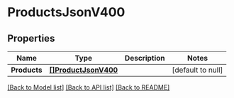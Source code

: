 # ProductsJsonV400

## Properties
Name | Type | Description | Notes
------------ | ------------- | ------------- | -------------
**Products** | [**[]ProductJsonV400**](ProductJsonV400.md) |  | [default to null]

[[Back to Model list]](../README.md#documentation-for-models) [[Back to API list]](../README.md#documentation-for-api-endpoints) [[Back to README]](../README.md)



